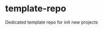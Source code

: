 # template-repo

Dedicated template repo for init new projects

<!--

todo:
    -set ship message screws up player turn messages
    -randomize button for set up, button for start game
    -build random computer attacks (with delay)
    -align css title over gameboard
    -add coords on boards

 -->
